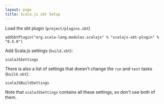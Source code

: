 ```yaml
---
layout: page
title: Scala.js sbt Setup
---
```


Load the sbt plugin (`project/plugins.sbt`)

    addSbtPlugin("org.scala-lang.modules.scalajs" % "scalajs-sbt-plugin" % "0.5.0")

Add Scala.js settings (`build.sbt`):

    scalaJSSettings

There is also a list of settings that doesn't change the `run` and `test` tasks (`build.sbt`):

    scalaJSBuildSettings

Note that `scalaJSSettings` contains all these settings, so don't use both of them.

